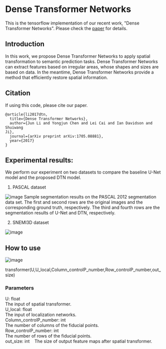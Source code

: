 # Dense Transformer Networks

This is the tensorflow implementation of our recent work, "Dense Transformer Networks". Please check the [paper](https://arxiv.org/abs/1705.08881) for details.

## Introduction

In this work, we propose Dense Transformer Networks to apply spatial transformation to semantic prediction tasks. 
Dense Transformer Networks can extract features based on irregular areas, whose shapes and sizes are based on data.
In the meantime, Dense Transformer Networks provide a method that efficiently restore spatial information.

## Citation
If using this code, please cite our paper.
```
@article{li2017dtn,
  title={Dense Transformer Networks},
  author={Jun Li and Yongjun Chen and Lei Cai and Ian Davidson and Shuiwang
Ji},
  journal={arXiv preprint arXiv:1705.08881},
  year={2017}
}
```


## Experimental results:
We perform our experiment on two datasets to compare the baseline U-Net model and the proposed DTN model.

1. PASCAL dataset

![image](https://github.com/divelab/dtn/blob/master/results/PASCALresult.png)
Sample segmentation results on the PASCAL 2012 segmentation data set. The first and
second rows are the original images and the corresponding ground truth, respectively. The third and
fourth rows are the segmentation results of U-Net and DTN, respectively.

2. SNEMI3D dataset

![image](https://github.com/divelab/dtn/blob/master/results/SNEMI3Dresult.PNG)


## How to use

![image](https://github.com/divelab/dtn/blob/master/results/architecture.PNG)

transformer(U,U_local,Column_controlP_number,Row_controlP_number,out_size)

### Parameters

U: float  
    The input of spatial transformer.  
U_local: float  
    The input of localization networks.  
Column_controlP_number: int  
    The number of columns of the fiducial points.  
Row_controlP_number: int  
    The number of rows of the fiducial points.  
out_size: int
    The size of output feature maps after spatial transformer. 







